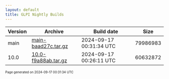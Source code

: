 ```yaml
---
layout: default
title: GLPI Nightly Builds
---
```


Version|Archive|Build date|Size
---|---|---|---
main|[main-baad27c.tar.gz](main-baad27c.tar.gz)|2024-09-17 00:31:34 UTC|79986983
10.0|[10.0-f9a88ab.tar.gz](10.0-f9a88ab.tar.gz)|2024-09-17 00:26:11 UTC|60632872

<font size="1">Page generated on 2024-09-17 00:31:34 UTC</font>
